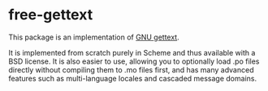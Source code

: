 # free-gettext
 
This package is an implementation of
[GNU gettext](https://www.gnu.org/software/gettext/manual/gettext.html).

It is implemented from scratch
purely in Scheme and thus available with a BSD license. It is also easier to use,
allowing you to optionally load .po files directly without compiling them to .mo files first,
and has many advanced features such as multi-language locales and cascaded message domains.

